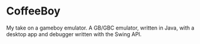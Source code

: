 # CoffeeBoy
My take on a gameboy emulator.
A GB/GBC emulator, written in Java, with a desktop app and debugger written with the Swing API.
